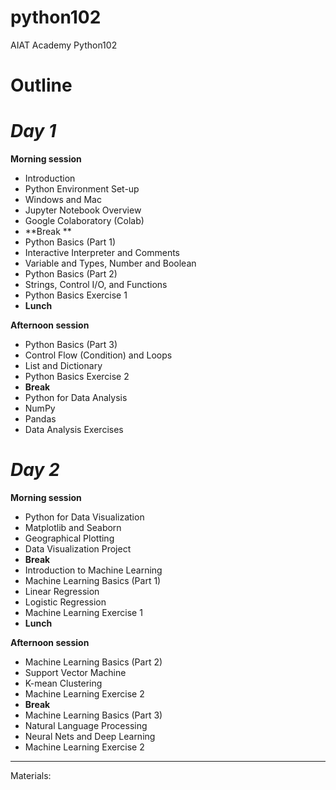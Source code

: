 # python102
AIAT Academy Python102
# **Outline**

# ***Day 1***

**Morning session**
* Introduction
* Python Environment Set-up
 * Windows and Mac
* Jupyter Notebook Overview
* Google Colaboratory (Colab)
* **Break **
* Python Basics (Part 1)
 * Interactive Interpreter and Comments
 * Variable and Types, Number and Boolean
* Python Basics (Part 2) 
 * Strings, Control I/O, and Functions 
* Python Basics Exercise 1
* **Lunch**
 
**Afternoon session**

* Python Basics (Part 3)
 * Control Flow (Condition) and Loops
 * List and Dictionary
* Python Basics Exercise 2
* **Break**
* Python for Data Analysis
 * NumPy
 * Pandas
 * Data Analysis Exercises



# ***Day 2***

**Morning session**
* Python for Data Visualization
 * Matplotlib and Seaborn
 * Geographical Plotting
* Data Visualization Project
* **Break**
* Introduction to Machine Learning 
* Machine Learning Basics (Part 1)
 * Linear Regression
 * Logistic Regression
* Machine Learning Exercise 1
* **Lunch**

 
**Afternoon session**

* Machine Learning Basics (Part 2)
 * Support Vector Machine
 * K-mean Clustering
* Machine Learning Exercise 2
* **Break**
* Machine Learning Basics (Part 3)
 * Natural Language Processing
 * Neural Nets and Deep Learning
* Machine Learning Exercise 2

---

Materials: 
